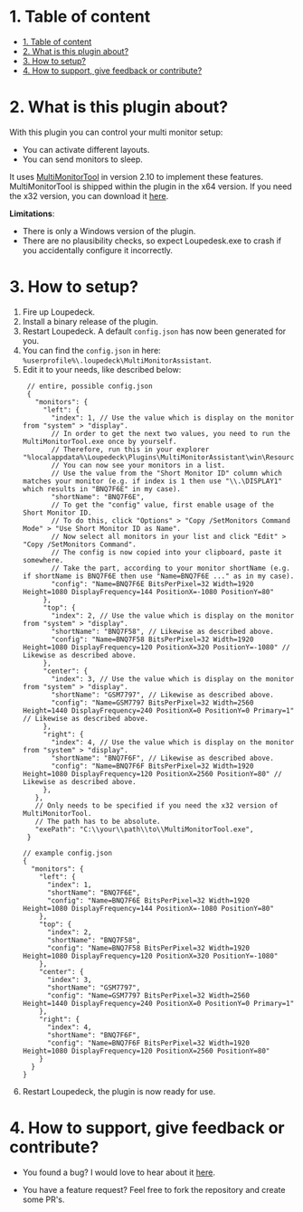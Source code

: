 ﻿# 1. Table of content
- [1. Table of content](#1-table-of-content)
- [2. What is this plugin about?](#2-what-is-this-plugin-about)
- [3. How to setup?](#3-how-to-setup)
- [4. How to support, give feedback or contribute?](#4-how-to-support-give-feedback-or-contribute)

# 2. What is this plugin about?

With this plugin you can control your multi monitor setup:

* You can activate different layouts.
* You can send monitors to sleep.

It uses [MultiMonitorTool](https://www.nirsoft.net/utils/multi_monitor_tool.html) in version 2.10 to implement these features.
MultiMonitorTool is shipped within the plugin in the x64 version.
If you need the x32 version, you can download it [here](https://www.nirsoft.net/utils/multimonitortool.zip).

**Limitations**:

* There is only a Windows version of the plugin.
* There are no plausibility checks, so expect Loupedesk.exe to crash if you accidentally configure it incorrectly.

# 3. How to setup?

1. Fire up Loupedeck.
2. Install a binary release of the plugin.
3. Restart Loupedeck. A default `config.json` has now been generated for you.
4. You can find the `config.json` in here: `%userprofile%\.loupedeck\MultiMonitorAssistant`.
5. Edit it to your needs, like described below:
   ```json5
    // entire, possible config.json
    {
      "monitors": {
        "left": {
          "index": 1, // Use the value which is display on the monitor from "system" > "display".
          // In order to get the next two values, you need to run the MultiMonitorTool.exe once by yourself.
          // Therefore, run this in your explorer "%localappdata%\Loupedeck\Plugins\MultiMonitorAssistant\win\Resources\MultiMonitorTool\MultiMonitorTool.exe".
          // You can now see your monitors in a list.
          // Use the value from the "Short Monitor ID" column which matches your monitor (e.g. if index is 1 then use "\\.\DISPLAY1" which results in "BNQ7F6E" in my case).
          "shortName": "BNQ7F6E",
          // To get the "config" value, first enable usage of the Short Monitor ID.
          // To do this, click "Options" > "Copy /SetMonitors Command Mode" > "Use Short Monitor ID as Name".
          // Now select all monitors in your list and click "Edit" > "Copy /SetMonitors Command".
          // The config is now copied into your clipboard, paste it somewhere.
          // Take the part, according to your monitor shortName (e.g. if shortName is BNQ7F6E then use "Name=BNQ7F6E ..." as in my case).
          "config": "Name=BNQ7F6E BitsPerPixel=32 Width=1920 Height=1080 DisplayFrequency=144 PositionX=-1080 PositionY=80"
        },
        "top": {
          "index": 2, // Use the value which is display on the monitor from "system" > "display".
          "shortName": "BNQ7F58", // Likewise as described above.
          "config": "Name=BNQ7F58 BitsPerPixel=32 Width=1920 Height=1080 DisplayFrequency=120 PositionX=320 PositionY=-1080" // Likewise as described above.
        },
        "center": {
          "index": 3, // Use the value which is display on the monitor from "system" > "display".
          "shortName": "GSM7797", // Likewise as described above.
          "config": "Name=GSM7797 BitsPerPixel=32 Width=2560 Height=1440 DisplayFrequency=240 PositionX=0 PositionY=0 Primary=1" // Likewise as described above.
        },
        "right": {
          "index": 4, // Use the value which is display on the monitor from "system" > "display".
          "shortName": "BNQ7F6F", // Likewise as described above.
          "config": "Name=BNQ7F6F BitsPerPixel=32 Width=1920 Height=1080 DisplayFrequency=120 PositionX=2560 PositionY=80" // Likewise as described above.
        },
      },
      // Only needs to be specified if you need the x32 version of MultiMonitorTool.
      // The path has to be absolute.
      "exePath": "C:\\your\\path\\to\\MultiMonitorTool.exe",
    }
    ```
    ```json5
    // example config.json
    {
      "monitors": {
        "left": {
          "index": 1,
          "shortName": "BNQ7F6E",
          "config": "Name=BNQ7F6E BitsPerPixel=32 Width=1920 Height=1080 DisplayFrequency=144 PositionX=-1080 PositionY=80"
        },
        "top": {
          "index": 2,
          "shortName": "BNQ7F58",
          "config": "Name=BNQ7F58 BitsPerPixel=32 Width=1920 Height=1080 DisplayFrequency=120 PositionX=320 PositionY=-1080"
        },
        "center": {
          "index": 3,
          "shortName": "GSM7797",
          "config": "Name=GSM7797 BitsPerPixel=32 Width=2560 Height=1440 DisplayFrequency=240 PositionX=0 PositionY=0 Primary=1"
        },
        "right": {
          "index": 4,
          "shortName": "BNQ7F6F",
          "config": "Name=BNQ7F6F BitsPerPixel=32 Width=1920 Height=1080 DisplayFrequency=120 PositionX=2560 PositionY=80"
        }
      }
    }
    ```
6. Restart Loupedeck, the plugin is now ready for use.

# 4. How to support, give feedback or contribute?

* You found a bug?
  I would love to hear about it [here](https://github.com/coding-bara/Loupedeck-MultiMonitorAssistantPlugin/issues/new/choose).

* You have a feature request?
  Feel free to fork the repository and create some PR's.
